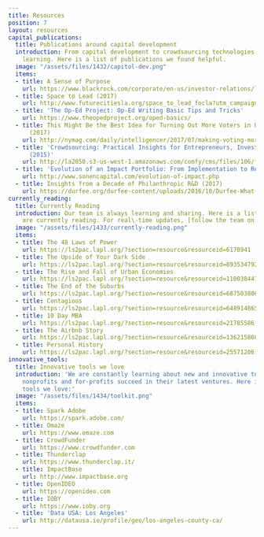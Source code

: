 ```yaml
---
title: Resources
position: 7
layout: resources
capital_publications:
  title: Publications around capital development
  introduction: From capital development to crowdsourcing technologies, we are always
    learning. Here is a list of publications we found helpful.
  image: "/assets/files/1432/capitol-dev.png"
  items:
  - title: A Sense of Purpose
    url: https://www.blackrock.com/corporate/en-us/investor-relations/larry-fink-ceo-letter
  - title: Space to Lead (2017)
    url: http://www.futurecitiesla.org/space_to_lead_focla?utm_campaign=eventfollowup&utm_medium=email&utm_source=futurecities
  - title: 'The Op-Ed Project: Op-Ed Writing Basic Tips and Tricks'
    url: https://www.theopedproject.org/oped-basics/
  - title: This Might Be the Best Idea for Turning Out More Voters in U.S. Elections
      (2017)
    url: http://nymag.com/daily/intelligencer/2017/07/making-voting-more-engaging-might-make-more-people-vote.html
  - title: 'Crowdsourcing: Practical Insights for Entrepreneurs, Investors, and Philanthropists
      (2015)'
    url: http://la2050.s3-us-west-1.amazonaws.com/comfy/cms/files/106/files/original/TaraRothToolsforCrowdsourcing.pdf
  - title: 'Evolution of an Impact Portfolio: From Implementation to Results (2014)'
    url: http://www.sonencapital.com/evolution-of-impact.php
  - title: Insights from a Decade of Philanthropic R&D (2017)
    url: https://durfee.org/durfee-content/uploads/2016/10/Durfee-What-If-Report-FINAL.pdf
currently_reading:
  title: Currently Reading
  introduction: Our team is always learning and sharing. Here is a list of books we
    are currently reading. For real\-time updates, [follow the team on twitter](https://twitter.com/GoldhirshFdn/goldhirsh-foundation-team/members).
  image: "/assets/files/1433/currently-reading.png"
  items:
  - title: The 48 Laws of Power
    url: https://ls2pac.lapl.org/?section=resource&resourceid=6170941
  - title: The Upside of Your Dark Side
    url: https://ls2pac.lapl.org/?section=resource&resourceid=893534792
  - title: The Rise and Fall of Urban Economies
    url: https://ls2pac.lapl.org/?section=resource&resourceid=1100384479
  - title: The End of the Suburbs
    url: https://ls2pac.lapl.org/?section=resource&resourceid=687503806
  - title: Contagious
    url: https://ls2pac.lapl.org/?section=resource&resourceid=648914865
  - title: 10 Day MBA
    url: https://ls2pac.lapl.org/?section=resource&resourceid=21785586
  - title: The Airbnb Story
    url: https://ls2pac.lapl.org/?section=resource&resourceid=1362158604
  - title: Personal History
    url: https://ls2pac.lapl.org/?section=resource&resourceid=25571206
innovative_tools:
  title: Innovative tools we love
  introduction: 'We are constantly learning about new and innovative tools to help
    nonprofits and for-profits succeed in their latest ventures. Here is a list of
    tools we love:'
  image: "/assets/files/1434/toolkit.png"
  items:
  - title: Spark Adobe
    url: https://spark.adobe.com/
  - title: Omaze
    url: https://www.omaze.com
  - title: CrowdFunder
    url: https://www.crowdfunder.com
  - title: Thunderclap
    url: https://www.thunderclap.it/
  - title: ImpactBase
    url: http://www.impactbase.org
  - title: OpenIDEO
    url: https://openideo.com
  - title: IOBY
    url: https://www.ioby.org
  - title: 'Data USA: Los Angeles'
    url: http://datausa.io/profile/geo/los-angeles-county-ca/
---
```



